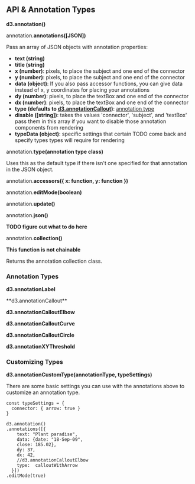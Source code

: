 ## API & Annotation Types

**d3.annotation()**

annotation.**annotations([JSON])**

Pass an array of JSON objects with annotation properties: 
- **text (string)**
- **title (string)**
- **x (number)**: pixels, to place the subject and one end of the connector
- **y (number)**: pixels, to place the subject and one end of the connector
- **data (object)**: If you also pass accessor functions, you can give data instead of x, y coordinates for placing your annotations
- **dy (number)**: pixels, to place the textBox and one end of the connector
- **dx (number)**: pixels, to place the textBox and one end of the connector
- **type (defaults to [d3.annotationCallout](#annotation-callout))**: [annotation type](#annotation-types)
- **disable ([string])**: takes the values 'connector', 'subject', and 'textBox' pass them in this array if you want to disable those annotation components from rendering
- **typeData (object)**: specific settings that certain TODO come back and specify types types will require for rendering


annotation.**type(annotation type class)**

Uses this as the default type if there isn't one specified for that annotation in the JSON object.

annotation.**accessors({ x: function, y: function })**

annotation.**editMode(boolean)**

annotation.**update()**

annotation.**json()**

**TODO figure out what to do here**

annotation.**collection()**

**This function is not chainable**

Returns the annotation collection class. 


<h3 id="annotation-types">Annotation Types</h3>

**d3.annotationLabel**

<p id="annotation-callout">**d3.annotationCallout**</p>

**d3.annotationCalloutElbow**

**d3.annotationCalloutCurve**

**d3.annotationCalloutCircle**

**d3.annotationXYThreshold**


### Customizing Types

**d3.annotationCustomType(annotationType, typeSettings)**

There are some basic settings you can use with the annotations above to customize an annotation type.


<pre>
<code>const typeSettings = {
  connector: { arrow: true }
}

d3.annotation() 
.annotations([{
    text: "Plant paradise",
    data: {date: "18-Sep-09",	
    close: 185.02},
    dy: 37,
    dx: 42,
    //d3.annotationCalloutElbow
    type:  calloutWithArrow 
  }])
.editMode(true)
</code>
</pre>

